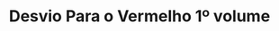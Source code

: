---
Numero: 420
title: Desvio Para o Vermelho 1º volume
Autor: John E Stith
Co-autor: 
Ano-de-Publicacao: 1992
Titulo-original: Redshift Rendezvous
Tradutor: António Porto
Co-tradutor: 
Ano-de-edicao: 1990
alias: John-E-Stith
Autor2-alias: 
Tradutor1-alias: Antonio-Porto
Tradutor2-alias: 
Titulo-link: 420-Desvio-Para-o-Vermelho-1-volume
Capa: 
pags: 
Capa-link: 
---